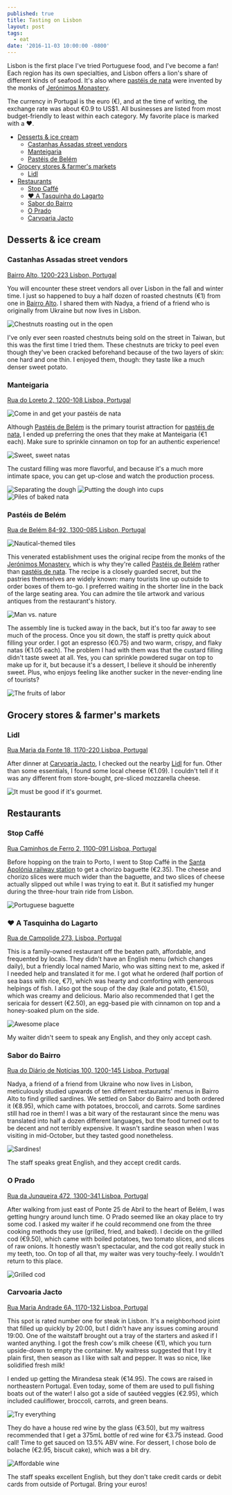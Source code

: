 ```yaml
---
published: true
title: Tasting on Lisbon
layout: post
tags:
  - eat
date: '2016-11-03 10:00:00 -0800'
---
```

Lisbon is the first place I've tried Portuguese food, and I've become a fan! Each region has its own specialties, and Lisbon offers a lion's share of different kinds of seafood. It's also where [pastéis de nata][pasteis-de-nata] were invented by the monks of [Jerónimos Monastery][monastery].

<!--more-->

The currency in Portugal is the euro (€), and at the time of writing, the exchange rate was about €0.9 to US$1. All businesses are listed from most budget-friendly to least within each category. My favorite place is marked with a :heart:.

* [Desserts & ice cream](#desserts--ice-cream)
  * [Castanhas Assadas street vendors](#castanhas-assadas-street-vendors)
  * [Manteigaria](#manteigaria)
  * [Pastéis de Belém](#pastis-de-belm)
* [Grocery stores & farmer's markets](#grocery-stores--farmers-markets)
  * [Lidl](#lidl)
* [Restaurants](#restaurants)
  * [Stop Caffé](#stop-caff)
  * [:heart: A Tasquinha do Lagarto](#heart-a-tasquinha-do-lagarto)
  * [Sabor do Bairro](#sabor-do-bairro)
  * [O Prado](#o-prado)
  * [Carvoaria Jacto][carvoaria-jacto]

## Desserts & ice cream

### Castanhas Assadas street vendors

[Bairro Alto, 1200-223 Lisbon, Portugal](https://goo.gl/maps/UhAhcVwbJA92)

You will encounter these street vendors all over Lisbon in the fall and winter time. I just so happened to buy a half dozen of roasted chestnuts (€1) from one in [Bairro Alto](https://en.wikipedia.org/wiki/Bairro_Alto). I shared them with Nadya, a friend of a friend who is originally from Ukraine but now lives in Lisbon.

![Chestnuts roasting out in the open]({{site.baseurl}}/images/2016/11/03-tasting-on-lisbon/chestnuts.jpg)

I've only ever seen roasted chestnuts being sold on the street in Taiwan, but this was the first time I tried them. These chestnuts are tricky to peel even though they've been cracked beforehand because of the two layers of skin: one hard and one thin. I enjoyed them, though: they taste like a much denser sweet potato.

### Manteigaria

[Rua do Loreto 2, 1200-108 Lisboa, Portugal](https://goo.gl/maps/CG3beVXW2tR2)

![Come in and get your pastéis de nata]({{site.baseurl}}/images/2016/11/03-tasting-on-lisbon/manteigaria-sign.jpg)

Although [Pastéis de Belém][pasteis-de-belem] is the primary tourist attraction for [pastéis de nata][pasteis-de-nata], I ended up preferring the ones that they make at Manteigaria (€1 each). Make sure to sprinkle cinnamon on top for an authentic experience!

![Sweet, sweet natas]({{site.baseurl}}/images/2016/11/03-tasting-on-lisbon/manteigaria-natas.jpg)

The custard filling was more flavorful, and because it's a much more intimate space, you can get up-close and watch the production process.

![Separating the dough]({{site.baseurl}}/images/2016/11/03-tasting-on-lisbon/manteigaria-dough.jpg)
![Putting the dough into cups]({{site.baseurl}}/images/2016/11/03-tasting-on-lisbon/manteigaria-cups.jpg)
![Piles of baked nata]({{site.baseurl}}/images/2016/11/03-tasting-on-lisbon/manteigaria-baked.jpg)

### Pastéis de Belém

[Rua de Belém 84-92, 1300-085 Lisbon, Portugal](https://goo.gl/maps/SFZaRiSwGHB2)

![Nautical-themed tiles]({{site.baseurl}}/images/2016/11/03-tasting-on-lisbon/belem-tile-nautical.jpg)

This venerated establishment uses the original recipe from the monks of the [Jerónimos Monastery][monastery], which is why they're called [Pastéis de Belém](http://pasteisdebelem.pt/en/) rather than [pastéis de nata][pasteis-de-nata]. The recipe is a closely guarded secret, but the pastries themselves are widely known: many tourists line up outside to order boxes of them to-go. I preferred waiting in the shorter line in the back of the large seating area. You can admire the tile artwork and various antiques from the restaurant's history.

![Man vs. nature]({{site.baseurl}}/images/2016/11/03-tasting-on-lisbon/belem-tile-man-vs-nature.jpg)

The assembly line is tucked away in the back, but it's too far away to see much of the process. Once you sit down, the staff is pretty quick about filling your order. I got an espresso (€0.75) and two warm, crispy, and flaky natas (€1.05 each). The problem I had with them was that the custard filling didn't taste sweet at all. Yes, you can sprinkle powdered sugar on top to make up for it, but because it's a dessert, I believe it should be inherently sweet. Plus, who enjoys feeling like another sucker in the never-ending line of tourists?

![The fruits of labor]({{site.baseurl}}/images/2016/11/03-tasting-on-lisbon/belem-natas.jpg)

## Grocery stores & farmer's markets

### Lidl

[Rua Maria da Fonte 18, 1170-220 Lisboa, Portugal](https://goo.gl/maps/e8h8P27mCfC2)

After dinner at [Carvoaria Jacto][carvoaria-jacto], I checked out the nearby [Lidl](http://www.lidl.pt) for fun. Other than some essentials, I found some local cheese (€1.09). I couldn't tell if it was any different from store-bought, pre-sliced mozzarella cheese.

![It must be good if it's gourmet.]({{site.baseurl}}/images/2016/11/03-tasting-on-lisbon/lidl-cheese.jpg)

## Restaurants

### Stop Caffé

[Rua Caminhos de Ferro 2, 1100-091 Lisboa, Portugal](https://goo.gl/maps/JDk6FCauenk)

Before hopping on the train to Porto, I went to Stop Caffé in the [Santa Apolónia railway station](https://en.m.wikipedia.org/wiki/Santa_Apol%C3%B3nia_railway_station) to get a chorizo baguette (€2.35). The cheese and chorizo slices were much wider than the baguette, and two slices of cheese actually slipped out while I was trying to eat it. But it satisfied my hunger during the three-hour train ride from Lisbon.

![Portuguese baguette]({{site.baseurl}}/images/2016/11/03-tasting-on-lisbon/stop-caffe.jpg)

### :heart: A Tasquinha do Lagarto

[Rua de Campolide 273, Lisboa, Portugal](https://goo.gl/maps/MvuCT3sC9u82)

This is a family-owned restaurant off the beaten path, affordable, and frequented by locals. They didn't have an English menu (which changes daily), but a friendly local named Mario, who was sitting next to me, asked if I needed help and translated it for me. I got what he ordered (half portion of sea bass with rice, €7), which was hearty and comforting with generous helpings of fish. I also got the soup of the day (kale and potato, €1.50), which was creamy and delicious. Mario also recommended that I get the sericaia for dessert (€2.50), an egg-based pie with cinnamon on top and a honey-soaked plum on the side.

![Awesome place]({{site.baseurl}}/images/2016/11/03-tasting-on-lisbon/tasquinha-do-lagarto.jpg)

My waiter didn't seem to speak any English, and they only accept cash.

### Sabor do Bairro

[Rua do Diário de Notícias 100, 1200-145 Lisboa, Portugal](https://goo.gl/maps/DgNH51VGpbJ2)

Nadya, a friend of a friend from Ukraine who now lives in Lisbon, meticulously studied upwards of ten different restaurants' menus in Bairro Alto to find grilled sardines. We settled on Sabor do Bairro and both ordered it (€8.95), which came with potatoes, broccoli, and carrots. Some sardines still had roe in them! I was a bit wary of the restaurant since the menu was translated into half a dozen different languages, but the food turned out to be decent and not terribly expensive. It wasn't sardine season when I was visiting in mid-October, but they tasted good nonetheless.

![Sardines!]({{site.baseurl}}/images/2016/11/03-tasting-on-lisbon/sabor-do-bairro.jpg)

The staff speaks great English, and they accept credit cards.

### O Prado

[Rua da Junqueira 472, 1300-341 Lisboa, Portugal](https://goo.gl/maps/K5nmzrZYQbA2)

After walking from just east of Ponte 25 de Abril to the heart of Belém, I was getting hungry around lunch time. O Prado seemed like an okay place to try some cod. I asked my waiter if he could recommend one from the three cooking methods they use (grilled, fried, and baked). I decide on the grilled cod (€9.50), which came with boiled potatoes, two tomato slices, and slices of raw onions. It honestly wasn't spectacular, and the cod got really stuck in my teeth, too. On top of all that, my waiter was very touchy-feely. I wouldn't return to this place.

![Grilled cod]({{site.baseurl}}/images/2016/11/03-tasting-on-lisbon/o-prado.jpg)

### Carvoaria Jacto

[Rua Maria Andrade 6A, 1170-132 Lisboa, Portugal](https://goo.gl/maps/KmCrXTywY862)

This spot is rated number one for steak in Lisbon. It's a neighborhood joint that filled up quickly by 20:00, but I didn't have any issues coming around 19:00. One of the waitstaff brought out a tray of the starters and asked if I wanted anything. I got the fresh cow's milk cheese (€1), which you turn upside-down to empty the container. My waitress suggested that I try it plain first, then season as I like with salt and pepper. It was so nice, like solidified fresh milk!

I ended up getting the Mirandesa steak (€14.95). The cows are raised in northeastern Portugal. Even today, some of them are used to pull fishing boats out of the water! I also got a side of sautéed veggies (€2.95), which included cauliflower, broccoli, carrots, and green beans.

![Try everything]({{site.baseurl}}/images/2016/11/03-tasting-on-lisbon/jacto-food.jpg)

They do have a house red wine by the glass (€3.50), but my waitress recommended that I get a 375mL bottle of red wine for €3.75 instead. Good call! Time to get sauced on 13.5% ABV wine. For dessert, I chose bolo de bolache (€2.95, biscuit cake), which was a bit dry.

![Affordable wine]({{site.baseurl}}/images/2016/11/03-tasting-on-lisbon/jacto-wine.jpg)

The staff speaks excellent English, but they don't take credit cards or debit cards from outside of Portugal. Bring your euros!

[carvoaria-jacto]: #carvoaria-jacto
[monastery]: /sights-of-lisbon/#belm-tower-and-jernimos-monastery
[pasteis-de-belem]: #pastis-de-belm
[pasteis-de-nata]: https://en.wikipedia.org/wiki/Pastel_de_nata